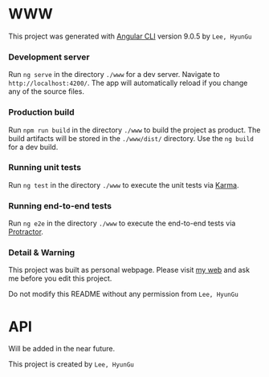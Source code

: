 # WWW

This project was generated with [Angular CLI](https://github.com/angular/angular-cli) version 9.0.5 by `Lee, HyunGu`

### Development server

Run `ng serve` in the directory `./www` for a dev server. Navigate to `http://localhost:4200/`. The app will automatically reload if you change any of the source files.

### Production build

Run `npm run build` in the directory `./www` to build the project as product. The build artifacts will be stored in the `./www/dist/` directory. Use the `ng build` for a dev build.

### Running unit tests

Run `ng test` in the directory `./www` to execute the unit tests via [Karma](https://karma-runner.github.io).

### Running end-to-end tests

Run `ng e2e` in the directory `./www` to execute the end-to-end tests via [Protractor](http://www.protractortest.org/).

### Detail & Warning

This project was built as personal webpage.
Please visit [my web](http://www.nothing-yet.com) and ask me before you edit this project.

Do not modify this README without any permission from `Lee, HyunGu`

# API

Will be added in the near future.

This project is created by `Lee, HyunGu`
